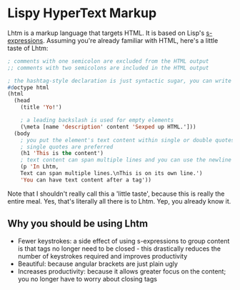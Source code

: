 # Lispy HyperText Markup
Lhtm is a markup language that targets HTML. It is based on Lisp's [s-expressions](https://en.wikipedia.org/wiki/S-expression "relevant Wikipedia article"). Assuming you're already familiar with HTML, here's a little taste of Lhtm:
```lisp
; comments with one semicolon are excluded from the HTML output
;; comments with two semicolons are included in the HTML output

; the hashtag-style declaration is just syntactic sugar, you can write (\!DOCTYPE html) too
#doctype html
(html
  (head
    (title 'Yo!')

    ; a leading backslash is used for empty elements
    (\meta [name 'description' content 'Sexped up HTML.']))
  (body
    ; you put the element's text content within single or double quotes
    ; single quotes are preferred
    (h1 'This is the content')
    ; text content can span multiple lines and you can use the newline escape sequence ('\n')
    (p 'In Lhtm,
    Text can span multiple lines.\nThis is on its own line.')
    'You can have text content after a tag'))
```
Note that I shouldn't really call this a 'little taste', because this is really the entire meal. Yes, that's literally all there is to Lhtm. Yep, you already know it.

## Why you should be using Lhtm
* Fewer keystrokes: a side effect of using s-expressions to group content is that tags no longer need to be closed - this drastically reduces the number of keystrokes required and improves productivity
* Beautiful: because angular brackets are just plain ugly
* Increases productivity: because it allows greater focus on the content; you no longer have to worry about closing tags
